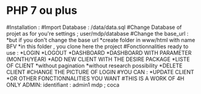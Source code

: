 PHP 7 ou plus 
==============================

#Installation :
    #Import Database : /data/data.sql
    #Change Database of projet as for you're settings ; user/mdp/database
    #Change the base_url : 
        *but if you don't change the base url
        *create folder in www/html with name BFV
        *in this folder , you clone here the project
    #Fonctionnalities ready to use :
        *LOGIN
        *LOGOUT
        *DASHBOARD
        *DASHBOARD WITH PARAMETER (MONTH/YEAR)
        *ADD NEW CLIENT WITH THE DESIRE PACKAGE
        *LISTE OF CLIENT
            *without pagination
            *without research possibility
        *DELETE CLIENT
    #CHANGE THE PICTURE OF LOGIN
    #YOU CAN :
        *UPDATE CLIENT
        *OR OTHER FONCTIONNALITIES YOU WANT
    #THIS IS A WORK OF 4H ONLY
ADMIN:
    identifiant : admin1
    mdp         ; coca
